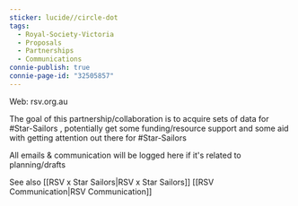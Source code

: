 ```yaml
---
sticker: lucide//circle-dot
tags:
  - Royal-Society-Victoria
  - Proposals
  - Partnerships
  - Communications
connie-publish: true
connie-page-id: "32505857"
---
```

Web: rsv.org.au

The goal of this partnership/collaboration is to acquire sets of data for #Star-Sailors , potentially get some funding/resource support and some aid with getting attention out there for #Star-Sailors 

All emails & communication will be logged here if it's related to planning/drafts

See also [[RSV x Star Sailors|RSV x Star Sailors]] [[RSV Communication|RSV Communication]]